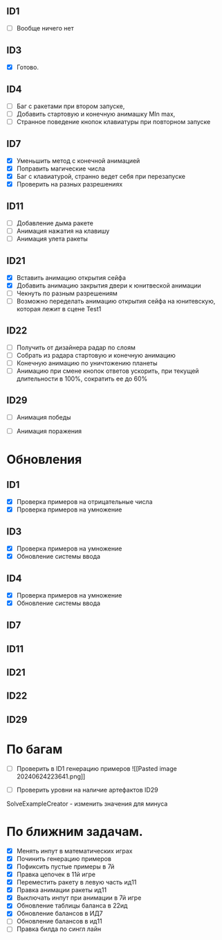 ## ID1
- [ ] Вообще ничего нет
## ID3
- [x] Готово.
## ID4
- [ ] Баг с ракетами при втором запуске, 
- [ ] Добавить стартовую и конечную анимашку MIn max,
- [ ] Странное поведение кнопок клавиатуры при повторном запуске
## ID7
- [x] Уменьшить метод с конечной анимацией
- [x] Поправить магические числа
- [x] Баг с клавиатурой, странно ведет себя при перезапуске
- [x] Проверить на разных разрешениях
## ID11
- [ ] Добавление дыма ракете
- [ ] Анимация нажатия на клавишу 
- [ ] Анимация улета ракеты
## ID21
- [x] Вставить анимацию открытия сейфа
- [x] Добавить анимацию закрытия двери к юнитвеской анимации
- [ ] Чекнуть по разным разрешениям
- [ ] Возможно переделать анимацию открытия сейфа на юнитевскую, которая лежит в сцене Test1
## ID22
- [ ] Получить от дизайнера радар по слоям
- [ ] Собрать из радара стартовую и конечную анимацию
- [ ] Конечную анимацию по уничтожению планеты
- [ ] Анимацию при смене кнопок ответов ускорить, при текущей длительности в 100%, сократить ее до 60%
## ID29
- [ ] Анимация победы
- [ ] Анимация поражения


# Обновления
## ID1
- [x] Проверка примеров на отрицательные числа
- [x] Проверка примеров на умножение
## ID3
- [x] Проверка примеров на умножение
- [x] Обновление системы ввода
## ID4
- [x] Проверка примеров на умножение
- [x] Обновление системы ввода
## ID7

## ID11

## ID21

## ID22

## ID29


# По багам
- [ ] Проверить в ID1 генерацию примеров
![[Pasted image 20240624223641.png]]




- [ ] Проверить уровни на наличие артефактов ID29

SolveExampleCreator - изменить значения для минуса


# По ближним задачам.
- [x] Менять инпут в математических играх
- [x] Починить генерацию примеров
- [x] Пофиксить пустые примеры в 7й
- [x] Правка цепочек в 11й игре
- [x] Переместить ракету в левую часть ид11
- [x] Правка анимации ракеты ид11
- [x] Выключать инпут при анимации в 7й игре
- [x] Обновление таблицы баланса в 22ид
- [x] Обновление балансов в ИД7
- [ ] Обновление балансов в ид11
- [ ] Правка билда по сингл лайн